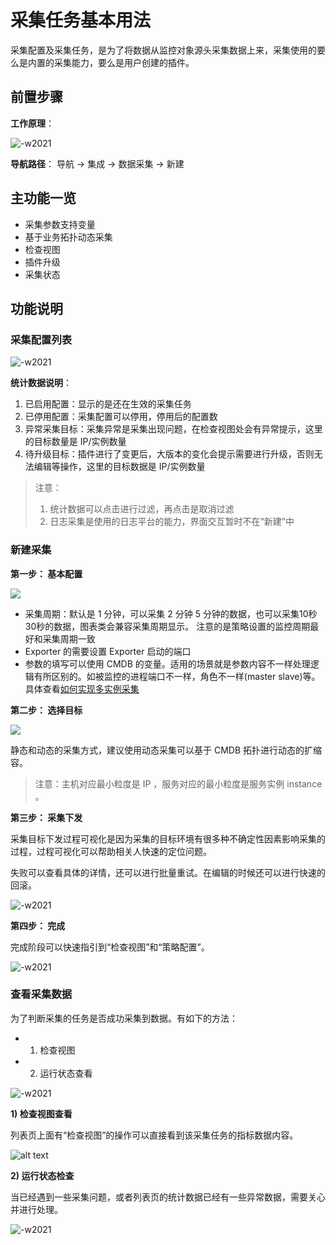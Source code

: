 # 采集任务基本用法

采集配置及采集任务，是为了将数据从监控对象源头采集数据上来，采集使用的要么是内置的采集能力，要么是用户创建的插件。

## 前置步骤

**工作原理**：

![-w2021](media/15795742954623.jpg)

**导航路径**： 导航 →  集成 →  数据采集 →  新建

## 主功能一览

* 采集参数支持变量
* 基于业务拓扑动态采集
* 检查视图
* 插件升级
* 采集状态

## 功能说明

### 采集配置列表

![-w2021](media/15795749115730.jpg)

**统计数据说明**：

1. 已启用配置：显示的是还在生效的采集任务
2. 已停用配置：采集配置可以停用，停用后的配置数
3. 异常采集目标：采集异常是采集出现问题，在检查视图处会有异常提示，这里的目标数量是 IP/实例数量
4. 待升级目标：插件进行了变更后，大版本的变化会提示需要进行升级，否则无法编辑等操作，这里的目标数据是 IP/实例数量

> 注意：
> 1. 统计数据可以点击进行过滤，再点击是取消过滤
> 2. 日志采集是使用的日志平台的能力，界面交互暂时不在“新建”中

### 新建采集

**第一步： 基本配置**

![](media/16612664060645.jpg)

* 采集周期：默认是 1 分钟，可以采集 2 分钟 5 分钟的数据，也可以采集10秒 30秒的数据，图表类会兼容采集周期显示。 注意的是策略设置的监控周期最好和采集周期一致
* Exporter 的需要设置 Exporter 启动的端口
* 参数的填写可以使用 CMDB 的变量。适用的场景就是参数内容不一样处理逻辑有所区别的。如被监控的进程端口不一样，角色不一样(master slave)等。具体查看[如何实现多实例采集](./multi_instance_monitor.md)

**第二步： 选择目标**


![](media/16612664710768.jpg)

静态和动态的采集方式，建议使用动态采集可以基于 CMDB 拓扑进行动态的扩缩容。

> 注意：主机对应最小粒度是 IP ，服务对应的最小粒度是服务实例 instance 。

**第三步： 采集下发**

采集目标下发过程可视化是因为采集的目标环境有很多种不确定性因素影响采集的过程，过程可视化可以帮助相关人快速的定位问题。

失败可以查看具体的详情，还可以进行批量重试。在编辑的时候还可以进行快速的回滚。

![-w2021](media/15795951541532.jpg)

**第四步： 完成**

完成阶段可以快速指引到“检查视图”和“策略配置”。

![-w2021](media/15795952646927.jpg)

### 查看采集数据

为了判断采集的任务是否成功采集到数据。有如下的方法：

* 1) 检查视图
* 2) 运行状态查看

![-w2021](media/15795955094428.jpg)

**1) 检查视图查看**

列表页上面有“检查视图”的操作可以直接看到该采集任务的指标数据内容。

![alt text](166126653767671.jpg)

**2) 运行状态检查**

当已经遇到一些采集问题，或者列表页的统计数据已经有一些异常数据，需要关心并进行处理。

![-w2021](media/15795956263451.jpg)


